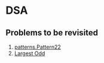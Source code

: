 # DSA

## Problems to be revisited
1. [patterns.Pattern22](patterns/Pattern22.java)
2. [Largest Odd](string/LargestOdd.java)